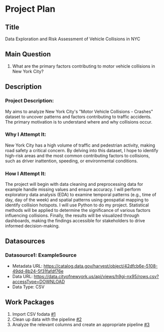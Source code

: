 # Project Plan

## Title
Data Exploration and Risk Assessment of Vehicle Collisions in NYC

## Main Question

<!-- Think about one main question you want to answer based on the data. -->
1. What are the primary factors contributing to motor vehicle collisions in New York City?

## Description

<!-- Describe your data science project in max. 200 words. Consider writing about why and how you attempt it. -->
### Project Description:

My aims to analyze New York City's "Motor Vehicle Collisions - Crashes" dataset to uncover patterns and factors contributing to traffic accidents. The primary motivation is to understand where and why collisions occur.

### Why I Attempt It:

New York City has a high volume of traffic and pedestrian activity, making road safety a critical concern. By delving into this dataset, I hope to identify high-risk areas and the most common contributing factors to collisions, such as driver inattention, speeding, or environmental conditions.

### How I Attempt It:

The project will begin with data cleaning and preprocessing data for example handle missing values and ensure accuracy. I will perform exploratory data analysis (EDA) to examine temporal patterns (e.g., time of day, day of the week) and spatial patterns using geospatial mapping to identify collision hotspots. I will use Python to do my project.  Statistical methods will be applied to determine the significance of various factors influencing collisions. Finally, the results will be visualized through dashboards, making the findings accessible for stakeholders to drive informed decision-making.



## Datasources

<!-- Describe each datasources you plan to use in a section. Use the prefic "DatasourceX" where X is the id of the datasource. -->

### Datasource1: ExampleSource
* Metadata URL: https://catalog.data.gov/harvest/object/42dfcb6e-5108-49dd-8b24-5f31fafdf76e
* Data URL: https://data.cityofnewyork.us/api/views/h9gi-nx95/rows.csv?accessType=DOWNLOAD
* Data Type: CSV

## Work Packages

<!-- List of work packages ordered sequentially, each pointing to an issue with more details. -->

1. Import CSV fodata [#1][i1]
2. Clean up data with the pipeline [#2][i2]
3. Analyze the relevant columns and create an appropriate  pipeline [#3][i3]

[i1]: https://github.com/dawoodaijaz97/made-project/issues/1
[i2]: https://github.com/dawoodaijaz97/made-project/issues/2
[i3]: https://github.com/dawoodaijaz97/made-project/issues/3